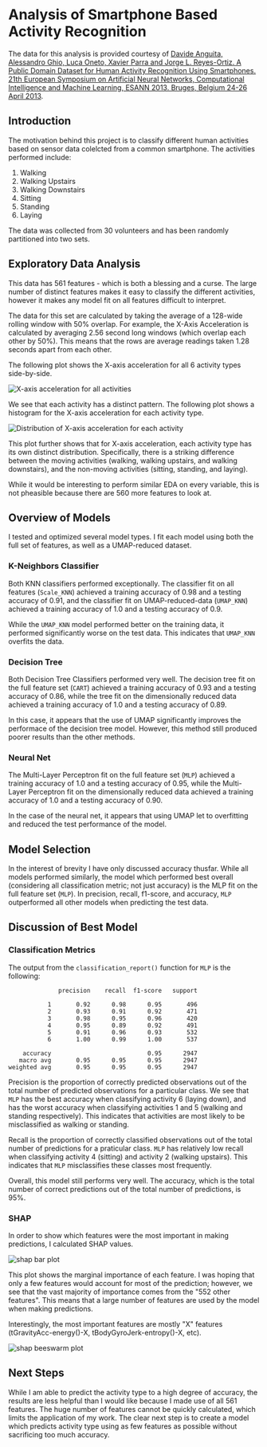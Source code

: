 # Analysis of Smartphone Based Activity Recognition 

The data for this analysis is provided courtesy of [Davide Anguita, Alessandro Ghio, Luca Oneto, Xavier Parra and Jorge L. Reyes-Ortiz. A Public Domain Dataset for Human Activity Recognition Using Smartphones. 21th European Symposium on Artificial Neural Networks, Computational Intelligence and Machine Learning, ESANN 2013. Bruges, Belgium 24-26 April 2013](https://archive.ics.uci.edu/dataset/240/human+activity+recognition+using+smartphones). 

## Introduction 

The motivation behind this project is to classify different human activities based on sensor data colelcted from a common smartphone. The activities performed include: 

1. Walking 
2. Walking Upstairs 
3. Walking Downstairs 
4. Sitting 
5. Standing 
6. Laying 

The data was collected from 30 volunteers and has been randomly partitioned into two sets. 


## Exploratory Data Analysis 

This data has $561$ features - which is both a blessing and a curse. The large number of distinct features makes it easy to classify the different activities, however it makes any model fit on all features difficult to interpret. 

The data for this set are calculated by taking the average of a $128$-wide rolling window with $50\%$ overlap. For example, the X-Axis Acceleration is calculated by averaging $2.56$ second long windows (which overlap each other by $50\%$). This means that the rows are average readings taken $1.28$ seconds apart from each other. 

The following plot shows the X-axis acceleration for all 6 activity types side-by-side. 

<!-- Insert image of activity plots -->
![X-axis acceleration for all activities](/images/Activities.png)

We see that each activity has a distinct pattern. The following plot shows a histogram for the X-axis acceleration for each activity type. 

![Distribution of X-axis acceleration for each activity](/images/Activities.png)

This plot further shows that for X-axis acceleration, each activity type has its own distinct distribution. Specifically, there is a striking difference between the moving activities (walking, walking upstairs, and walking downstairs), and the non-moving activities (sitting, standing, and laying). 

While it would be interesting to perform similar EDA on every variable, this is not pheasible because there are $560$ more features to look at. 


## Overview of Models 

I tested and optimized several model types. I fit each model using both the full set of features, as well as a UMAP-reduced dataset. 

### K-Neighbors Classifier 

Both KNN classifiers performed exceptionally. The classifier fit on all features (`Scale_KNN`) achieved a training accuracy of $0.98$ and a testing accuracy of $0.91$, and the classifier fit on UMAP-reduced-data (`UMAP_KNN`) achieved a training accuracy of $1.0$ and a testing accuracy of $0.9$. 

While the `UMAP_KNN` model performed better on the training data, it performed significantly worse on the test data. This indicates that `UMAP_KNN` overfits the data. 

### Decision Tree 

Both Decision Tree Classifiers performed very well. The decision tree fit on the full feature set (`CART`) achieved a training accuracy of $0.93$ and a testing accuracy of $0.86$, while the tree fit on the dimensionally reduced data achieved a training accuracy of $1.0$ and a testing accuracy of $0.89$. 

In this case, it appears that the use of UMAP significantly improves the performace of the decision tree model. However, this method still produced poorer results than the other methods. 

### Neural Net 

The Multi-Layer Perceptron fit on the full feature set (`MLP`) achieved a training accuracy of $1.0$ and a testing accuracy of $0.95$, while the Multi-Layer Perceptron fit on the dimensionally reduced data achieved a training accuracy of $1.0$ and a testing accuracy of $0.90$. 

In the case of the neural net, it appears that using UMAP let to overfitting and reduced the test performance of the model. 


## Model Selection 

In the interest of brevity I have only discussed accuracy thusfar. While all models performed similarly, the model which performed best overall (considering all classification metric; not just accuracy) is the MLP fit on the full feature set (`MLP`). In precision, recall, f1-score, and accuracy, `MLP` outperformed all other models when predicting the test data. 


## Discussion of Best Model 

### Classification Metrics

The output from the `classification_report()` function for `MLP` is the following: 

                  precision    recall  f1-score   support

               1       0.92      0.98      0.95       496
               2       0.93      0.91      0.92       471
               3       0.98      0.95      0.96       420
               4       0.95      0.89      0.92       491
               5       0.91      0.96      0.93       532
               6       1.00      0.99      1.00       537

        accuracy                           0.95      2947
       macro avg       0.95      0.95      0.95      2947
    weighted avg       0.95      0.95      0.95      2947

Precision is the proportion of correctly predicted observations out of the total number of predicted observations for a particular class. We see that `MLP` has the best accuracy when classifying activity 6 (laying down), and has the worst accuracy when classifying activities 1 and 5 (walking and standing respectively). This indicates that activities are most likely to be misclassified as walking or standing. 

Recall is the proportion of correctly classified observations out of the total number of predictions for a praticular class. `MLP` has relatively low recall when classifying activity 4 (sitting) and activity 2 (walking upstairs). This indicates that `MLP` misclassifies these classes most frequently. 

Overall, this model still performs very well. The accuracy, which is the total number of correct predictions out of the total number of predictions, is $95\%$. 

### SHAP

In order to show which features were the most important in making predictions, I calculated SHAP values. 

![shap bar plot](/images/shap_bar_plot.png)

This plot shows the marginal importance of each feature. I was hoping that only a few features would account for most of the prediction; however, we see that the vast majority of importance comes from the "$552$ other features". This means that a large number of features are used by the model when making predictions. 

Interestingly, the most important features are mostly "X" features (tGravityAcc-energy()-X, tBodyGyroJerk-entropy()-X, etc). 

![shap beeswarm plot](/images/shap_beeswarm_plot.png)


## Next Steps 

While I am able to predict the activity type to a high degree of accuracy, the results are less helpful than I would like because I made use of all $561$ features. The huge number of features cannot be quickly calculated, which limits the application of my work. The clear next step is to create a model which predicts activity type using as few features as possible without sacrificing too much accuracy. 
